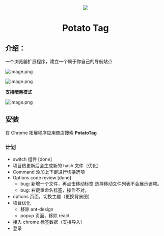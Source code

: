<p align='center'><img src="https://s2.loli.net/2022/04/01/kYAOfPNxz9RsX8C.png" /></p>

<h1 align='center'>Potato Tag</h1>

## 介绍：

一个浏览器扩展程序，建立一个属于你自己的导航站点

![image.png](https://s2.loli.net/2022/04/01/2CSz4s9PVGhWqmJ.png)

![image.png](https://s2.loli.net/2022/04/01/R4ib9U23YExDa1O.jpg)

**支持暗黑模式**

![image.png](https://s2.loli.net/2022/04/01/gsqClamHk5IzLN4.jpg)

## 安装

在 Chrome 拓展程序应用商店搜索 **PotatoTag**

### 计划

- switch 组件 [done]
- 项目热更新后会生成新的 hash 文件（优化）
- Command 添加上下键进行切换选项
- Options code review [done]
  - bug: 新增一个文件，再点击移动标签 选择移动文件列表不会展示该项。
  - bug: 右键重命名标签，操作不对。
- options 页面，切换主题（更换背景图）
- 项目优化
  - 移除 ant-design
  - popup 页面，移除 react
- 接入 chrome 标签数据（支持导入）
- 登录
